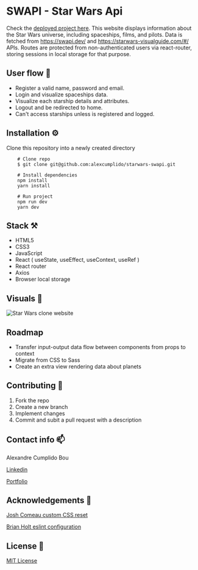 # SWAPI - Star Wars Api

Check the [deployed project here](https://starwars-swapi.vercel.app/). This website displays information about the Star Wars universe, including spaceships, films, and pilots. Data is fetched from https://swapi.dev/ and https://starwars-visualguide.com/#/ APIs. Routes are protected from non-authenticated users via react-router, storing sessions in local storage for that purpose.

## User flow 🎯

- Register a valid name, password and email.
- Login and visualize spaceships data.
- Visualize each starship details and attributes.
- Logout and be redirected to home.
- Can't access starships unless is registered and logged.

## Installation ⚙️

Clone this repository into a newly created directory

```shell
    # Clone repo
    $ git clone git@github.com:alexcumplido/starwars-swapi.git
```

```shell
    # Install dependencies
    npm install
    yarn install
```

```shell
    # Run project
    npm run dev
    yarn dev
```

## Stack ⚒️

- HTML5
- CSS3
- JavaScript
- React ( useState, useEffect, useContext, useRef )
- React router
- Axios
- Browser local storage

## Visuals 👀

![Star Wars clone website](./src/assets/starWars.gif)

## Roadmap

- Transfer input-output data flow between components from props to context
- Migrate from CSS to Sass
- Create an extra view rendering data about planets

## Contributing 🙌

1. Fork the repo
2. Create a new branch
3. Implement changes
4. Commit and subit a pull request with a description

## Contact info 📫

Alexandre Cumplido Bou

[Linkedin](https://www.linkedin.com/in/alexandrecb/)

[Portfolio](https://alexcumplido.github.io/portfolio/)

## Acknowledgements 🙏

[Josh Comeau custom CSS reset](https://www.joshwcomeau.com/css/custom-css-reset/)

[Brian Holt eslint configuration](https://github.com/btholt/citr-v8-project/blob/main/03-jsx/.eslintrc.json)

## License 📃

[MIT License](https://opensource.org/licenses/MIT)
